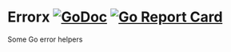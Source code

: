 # Errorx [![GoDoc](https://godoc.org/github.com/carlmjohnson/errorx?status.svg)](https://godoc.org/github.com/carlmjohnson/errorx) [![Go Report Card](https://goreportcard.com/badge/github.com/carlmjohnson/errorx)](https://goreportcard.com/report/github.com/carlmjohnson/errorx)

Some Go error helpers
